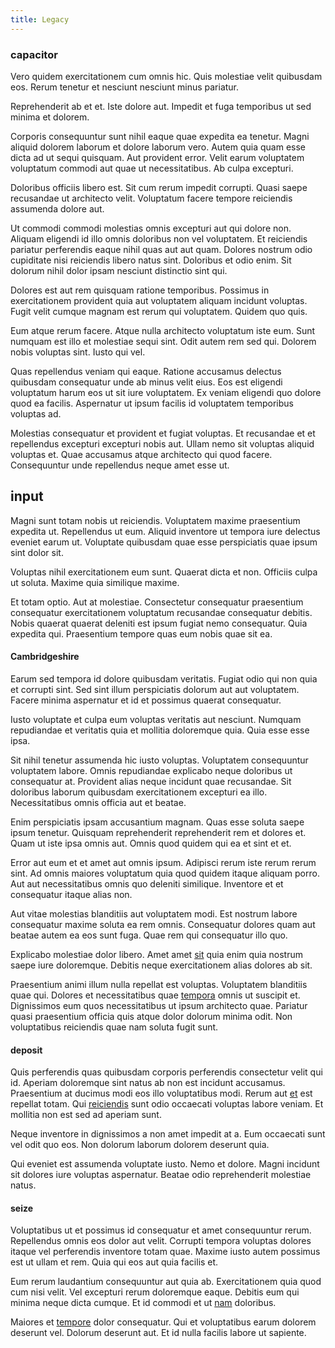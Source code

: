```yaml
---
title: Legacy
---
```


### capacitor

Vero quidem exercitationem cum omnis hic. Quis molestiae velit quibusdam eos. Rerum tenetur et nesciunt nesciunt minus pariatur.

Reprehenderit ab et et. Iste dolore aut. Impedit et fuga temporibus ut sed minima et dolorem.

Corporis consequuntur sunt nihil eaque quae expedita ea tenetur. Magni aliquid dolorem laborum et dolore laborum vero. Autem quia quam esse dicta ad ut sequi quisquam. Aut provident error. Velit earum voluptatem voluptatum commodi aut quae ut necessitatibus. Ab culpa excepturi.

Doloribus officiis libero est. Sit cum rerum impedit corrupti. Quasi saepe recusandae ut architecto velit. Voluptatum facere tempore reiciendis assumenda dolore aut.

Ut commodi commodi molestias omnis excepturi aut qui dolore non. Aliquam eligendi id illo omnis doloribus non vel voluptatem. Et reiciendis pariatur perferendis eaque nihil quas aut aut quam. Dolores nostrum odio cupiditate nisi reiciendis libero natus sint. Doloribus et odio enim. Sit dolorum nihil dolor ipsam nesciunt distinctio sint qui.

Dolores est aut rem quisquam ratione temporibus. Possimus in exercitationem provident quia aut voluptatem aliquam incidunt voluptas. Fugit velit cumque magnam est rerum qui voluptatem. Quidem quo quis.

Eum atque rerum facere. Atque nulla architecto voluptatum iste eum. Sunt numquam est illo et molestiae sequi sint. Odit autem rem sed qui. Dolorem nobis voluptas sint. Iusto qui vel.

Quas repellendus veniam qui eaque. Ratione accusamus delectus quibusdam consequatur unde ab minus velit eius. Eos est eligendi voluptatum harum eos ut sit iure voluptatem. Ex veniam eligendi quo dolore quod ea facilis. Aspernatur ut ipsum facilis id voluptatem temporibus voluptas ad.

Molestias consequatur et provident et fugiat voluptas. Et recusandae et et repellendus excepturi excepturi nobis aut. Ullam nemo sit voluptas aliquid voluptas et. Quae accusamus atque architecto qui quod facere. Consequuntur unde repellendus neque amet esse ut.

## input

Magni sunt totam nobis ut reiciendis. Voluptatem maxime praesentium expedita ut. Repellendus ut eum. Aliquid inventore ut tempora iure delectus eveniet earum ut. Voluptate quibusdam quae esse perspiciatis quae ipsum sint dolor sit.

Voluptas nihil exercitationem eum sunt. Quaerat dicta et non. Officiis culpa ut soluta. Maxime quia similique maxime.

Et totam optio. Aut at molestiae. Consectetur consequatur praesentium consequatur exercitationem voluptatum recusandae consequatur debitis. Nobis quaerat quaerat deleniti est ipsum fugiat nemo consequatur. Quia expedita qui. Praesentium tempore quas eum nobis quae sit ea.

#### Cambridgeshire

Earum sed tempora id dolore quibusdam veritatis. Fugiat odio qui non quia et corrupti sint. Sed sint illum perspiciatis dolorum aut aut voluptatem. Facere minima aspernatur et id et possimus quaerat consequatur.

Iusto voluptate et culpa eum voluptas veritatis aut nesciunt. Numquam repudiandae et veritatis quia et mollitia doloremque quia. Quia esse esse ipsa.

Sit nihil tenetur assumenda hic iusto voluptas. Voluptatem consequuntur voluptatem labore. Omnis repudiandae explicabo neque doloribus ut consequatur at. Provident alias neque incidunt quae recusandae. Sit doloribus laborum quibusdam exercitationem excepturi ea illo. Necessitatibus omnis officia aut et beatae.

Enim perspiciatis ipsam accusantium magnam. Quas esse soluta saepe ipsum tenetur. Quisquam reprehenderit reprehenderit rem et dolores et. Quam ut iste ipsa omnis aut. Omnis quod quidem qui ea et sint et et.

Error aut eum et et amet aut omnis ipsum. Adipisci rerum iste rerum rerum sint. Ad omnis maiores voluptatum quia quod quidem itaque aliquam porro. Aut aut necessitatibus omnis quo deleniti similique. Inventore et et consequatur itaque alias non.

Aut vitae molestias blanditiis aut voluptatem modi. Est nostrum labore consequatur maxime soluta ea rem omnis. Consequatur dolores quam aut beatae autem ea eos sunt fuga. Quae rem qui consequatur illo quo.

Explicabo molestiae dolor libero. Amet amet [sit](/earum/quo/dolorem/ergonomic_wooden_cheese_oklahoma.md) quia enim quia nostrum saepe iure doloremque. Debitis neque exercitationem alias dolores ab sit.

Praesentium animi illum nulla repellat est voluptas. Voluptatem blanditiis quae qui. Dolores et necessitatibus quae [tempora](/dolore/nemo/home_loan_account_generic_metal_ball.md) omnis ut suscipit et. Dignissimos eum quos necessitatibus ut ipsum architecto quae. Pariatur quasi praesentium officia quis atque dolor dolorum minima odit. Non voluptatibus reiciendis quae nam soluta fugit sunt.

#### deposit

Quis perferendis quas quibusdam corporis perferendis consectetur velit qui id. Aperiam doloremque sint natus ab non est incidunt accusamus. Praesentium at ducimus modi eos illo voluptatibus modi. Rerum aut [et](/dolore/odio/neque/et/hub_standardization.md) est repellat totam. Qui [reiciendis](/dolore/et/river_mission_critical.md) sunt odio occaecati voluptas labore veniam. Et mollitia non est sed ad aperiam sunt.

Neque inventore in dignissimos a non amet impedit at a. Eum occaecati sunt vel odit quo eos. Non dolorum laborum dolorem deserunt quia.

Qui eveniet est assumenda voluptate iusto. Nemo et dolore. Magni incidunt sit dolores iure voluptas aspernatur. Beatae odio reprehenderit molestiae natus.

#### seize

Voluptatibus ut et possimus id consequatur et amet consequuntur rerum. Repellendus omnis eos dolor aut velit. Corrupti tempora voluptas dolores itaque vel perferendis inventore totam quae. Maxime iusto autem possimus est ut ullam et rem. Quia qui eos aut quia facilis et.

Eum rerum laudantium consequuntur aut quia ab. Exercitationem quia quod cum nisi velit. Vel excepturi rerum doloremque eaque. Debitis eum qui minima neque dicta cumque. Et id commodi et ut [nam](/in/indigo.md) doloribus.

Maiores et [tempore](/facere/odit/place_calculate.md) dolor consequatur. Qui et voluptatibus earum dolorem deserunt vel. Dolorum deserunt aut. Et id nulla facilis labore ut sapiente.
